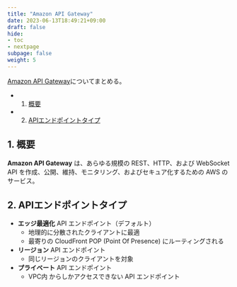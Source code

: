 ```yaml
---
title: "Amazon API Gateway"
date: 2023-06-13T18:49:21+09:00
draft: false
hide:
- toc
- nextpage
subpage: false
weight: 5
---
```


<!--more-->

[Amazon API Gateway](https://docs.aws.amazon.com/ja_jp/apigateway/latest/developerguide/welcome.html)についてまとめる。

- 1. [概要](#1-概要)
- 2. [APIエンドポイントタイプ](#2-APIエンドポイントタイプ)

## 1. 概要

**Amazon API Gateway** は、あらゆる規模の REST、HTTP、および WebSocket API を作成、公開、維持、モニタリング、およびセキュア化するための AWS のサービス。

## 2. APIエンドポイントタイプ

- **エッジ最適化** API エンドポイント（デフォルト）
  - 地理的に分散されたクライアントに最適
  - 最寄りの CloudFront POP (Point Of Presence) にルーティングされる
- **リージョン** API エンドポイント
  - 同じリージョンのクライアントを対象
- **プライベート** API エンドポイント
  - VPC内 からしかアクセスできない API エンドポイント